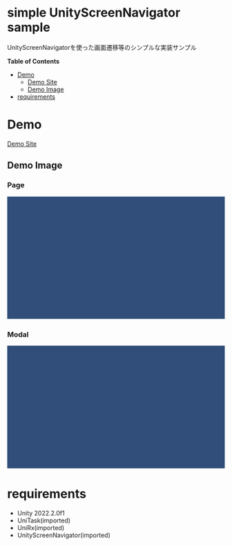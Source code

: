 # simple UnityScreenNavigator sample

UnityScreenNavigatorを使った画面遷移等のシンプルな実装サンプル

<!-- START doctoc generated TOC please keep comment here to allow auto update -->
<!-- DON'T EDIT THIS SECTION, INSTEAD RE-RUN doctoc TO UPDATE -->
**Table of Contents**

- [Demo](#demo)
  - [Demo Site](#demo-site)
  - [Demo Image](#demo-image)
- [requirements](#requirements)

<!-- END doctoc generated TOC please keep comment here to allow auto update -->

# Demo

[Demo Site]()

## Demo Image

### Page

![](Docs/Demo/PageDemo.gif)

### Modal
![](Docs/Demo/ModalDemo.gif)

# requirements

* Unity 2022.2.0f1
* UniTask(imported)
* UniRx(imported)
* UnityScreenNavigator(imported)
